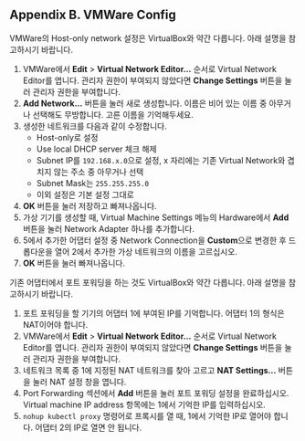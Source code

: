 ## Appendix B. VMWare Config

VMWare의 Host-only network 설정은 VirtualBox와 약간 다릅니다. 아래 설명을 참고하시기 바랍니다.

1. VMWare에서 **Edit** > **Virtual Network Editor...** 순서로 Virtual Network Editor를 엽니다. 관리자 권한이 부여되지 않았다면 **Change Settings** 버튼을 눌러 관리자 권한을 부여합니다.
2. **Add Network...** 버튼을 눌러 새로 생성합니다. 이름은 비어 있는 이름 중 아무거나 선택해도 무방합니다. 고른 이름을 기억해두세요.
3. 생성한 네트워크를 다음과 같이 수정합니다.
   - Host-only로 설정
   - Use local DHCP server 체크 해제
   - Subnet IP를 `192.168.x.0`으로 설정, x 자리에는 기존 Virtual Network와 겹치지 않는 주소 중 아무거나 선택
   - Subnet Mask는 `255.255.255.0`
   - 이외 설정은 기본 설정 그대로
4. **OK** 버튼을 눌러 저장하고 빠져나옵니다.
5. 가상 기기를 생성할 때, Virtual Machine Settings 메뉴의 Hardware에서 **Add** 버튼을 눌러 Network Adapter 하나를 추가합니다.
6. 5에서 추가한 어댑터 설정 중 Network Connection을 **Custom**으로 변경한 후 드롭다운을 열어 2에서 추가한 가상 네트워크의 이름을 고르십시오.
7. **OK** 버튼을 눌러 빠져나옵니다.

기존 어댑터에서 포트 포워딩을 하는 것도 VirtualBox와 약간 다릅니다. 아래 설명을 참고하시기 바랍니다.

1. 포트 포워딩을 할 기기의 어댑터 1에 부여된 IP를 기억합니다. 어댑터 1의 형식은 NAT이어야 합니다.
2. VMWare에서 **Edit** > **Virtual Network Editor...** 순서로 Virtual Network Editor를 엽니다. 관리자 권한이 부여되지 않았다면 **Change Settings** 버튼을 눌러 관리자 권한을 부여합니다.
3. 네트워크 목록 중 1에 지정된 NAT 네트워크를 찾아 고르고 **NAT Settings...** 버튼을 눌러 NAT 설정 창을 엽니다.
4. Port Forwarding 섹션에서 **Add** 버튼을 눌러 포트 포워딩 설정을 완료하십시오. Virtual machine IP address 항목에는 1에서 기억한 IP를 입력하십시오.
5. `nohup kubectl proxy` 명령어로 프록시를 열 때, 1에서 기억한 IP로 열어야 합니다. 어댑터 2의 IP로 열면 안 됩니다.
